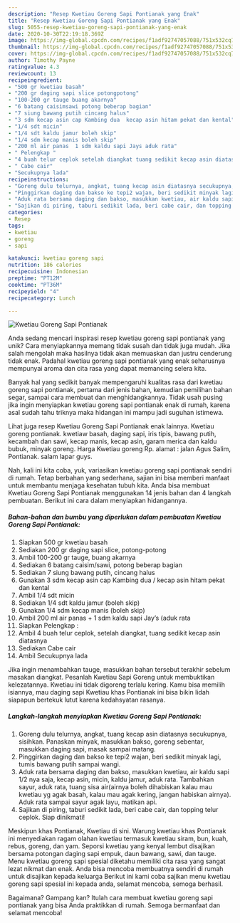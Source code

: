 ```yaml
---
description: "Resep Kwetiau Goreng Sapi Pontianak yang Enak"
title: "Resep Kwetiau Goreng Sapi Pontianak yang Enak"
slug: 5055-resep-kwetiau-goreng-sapi-pontianak-yang-enak
date: 2020-10-30T22:19:18.369Z
image: https://img-global.cpcdn.com/recipes/f1adf92747057088/751x532cq70/kwetiau-goreng-sapi-pontianak-foto-resep-utama.jpg
thumbnail: https://img-global.cpcdn.com/recipes/f1adf92747057088/751x532cq70/kwetiau-goreng-sapi-pontianak-foto-resep-utama.jpg
cover: https://img-global.cpcdn.com/recipes/f1adf92747057088/751x532cq70/kwetiau-goreng-sapi-pontianak-foto-resep-utama.jpg
author: Timothy Payne
ratingvalue: 4.3
reviewcount: 13
recipeingredient:
- "500 gr kwetiau basah"
- "200 gr daging sapi slice potongpotong"
- "100-200 gr tauge buang akarnya"
- "6 batang caisimsawi potong beberap bagian"
- "7 siung bawang putih cincang halus"
- "3 sdm kecap asin cap Kambing dua  kecap asin hitam pekat dan kental"
- "1/4 sdt micin"
- "1/4 sdt kaldu jamur boleh skip"
- "1/4 sdm kecap manis boleh skip"
- "200 ml air panas  1 sdm kaldu sapi Jays aduk rata"
- " Pelengkap "
- "4 buah telur ceplok setelah diangkat tuang sedikit kecap asin diatasnya"
- " Cabe cair"
- "Secukupnya lada"
recipeinstructions:
- "Goreng dulu telurnya, angkat, tuang kecap asin diatasnya secukupnya, sisihkan. Panaskan minyak, masukkan bakso, goreng sebentar, masukkan daging sapi, masak sampai matang."
- "Pinggirkan daging dan bakso ke tepi2 wajan, beri sedikit minyak lagi, tumis bawang putih sampai wangi."
- "Aduk rata bersama daging dan bakso, masukkan kwetiau, air kaldu sapi 1/2 nya saja, kecap asin, micin, kaldu jamur, aduk rata. Tambahkan sayur, aduk rata, tuang sisa air(airnya boleh dihabiskan kalau mau kwetiau yg agak basah, kalau mau agak kering, jangan habiskan airnya). Aduk rata sampai sayur agak layu, matikan api."
- "Sajikan di piring, taburi sedikit lada, beri cabe cair, dan topping telur ceplok. Siap dinikmati!"
categories:
- Resep
tags:
- kwetiau
- goreng
- sapi

katakunci: kwetiau goreng sapi 
nutrition: 186 calories
recipecuisine: Indonesian
preptime: "PT12M"
cooktime: "PT36M"
recipeyield: "4"
recipecategory: Lunch

---
```



![Kwetiau Goreng Sapi Pontianak](https://img-global.cpcdn.com/recipes/f1adf92747057088/751x532cq70/kwetiau-goreng-sapi-pontianak-foto-resep-utama.jpg)

Anda sedang mencari inspirasi resep kwetiau goreng sapi pontianak yang unik? Cara menyiapkannya memang tidak susah dan tidak juga mudah. Jika salah mengolah maka hasilnya tidak akan memuaskan dan justru cenderung tidak enak. Padahal kwetiau goreng sapi pontianak yang enak seharusnya mempunyai aroma dan cita rasa yang dapat memancing selera kita.

Banyak hal yang sedikit banyak mempengaruhi kualitas rasa dari kwetiau goreng sapi pontianak, pertama dari jenis bahan, kemudian pemilihan bahan segar, sampai cara membuat dan menghidangkannya. Tidak usah pusing jika ingin menyiapkan kwetiau goreng sapi pontianak enak di rumah, karena asal sudah tahu triknya maka hidangan ini mampu jadi suguhan istimewa.

Lihat juga resep Kwetiau Goreng Sapi Pontianak enak lainnya. Kwetiau goreng pontianak. kwetiaw basah, daging sapi, iris tipis, bawang putih, kecambah dan sawi, kecap manis, kecap asin, garam merica dan kaldu bubuk, minyak goreng. Harga Kwetiau goreng Rp. alamat : jalan Agus Salim, Pontianak. salam lapar guys.


Nah, kali ini kita coba, yuk, variasikan kwetiau goreng sapi pontianak sendiri di rumah. Tetap berbahan yang sederhana, sajian ini bisa memberi manfaat untuk membantu menjaga kesehatan tubuh kita. Anda bisa membuat Kwetiau Goreng Sapi Pontianak menggunakan 14 jenis bahan dan 4 langkah pembuatan. Berikut ini cara dalam menyiapkan hidangannya.

<!--inarticleads1-->

##### Bahan-bahan dan bumbu yang diperlukan dalam pembuatan Kwetiau Goreng Sapi Pontianak:

1. Siapkan 500 gr kwetiau basah
1. Sediakan 200 gr daging sapi slice, potong-potong
1. Ambil 100-200 gr tauge, buang akarnya
1. Sediakan 6 batang caisim/sawi, potong beberap bagian
1. Sediakan 7 siung bawang putih, cincang halus
1. Gunakan 3 sdm kecap asin cap Kambing dua / kecap asin hitam pekat dan kental
1. Ambil 1/4 sdt micin
1. Sediakan 1/4 sdt kaldu jamur (boleh skip)
1. Gunakan 1/4 sdm kecap manis (boleh skip)
1. Ambil 200 ml air panas + 1 sdm kaldu sapi Jay’s (aduk rata
1. Siapkan  Pelengkap :
1. Ambil 4 buah telur ceplok, setelah diangkat, tuang sedikit kecap asin diatasnya
1. Sediakan  Cabe cair
1. Ambil Secukupnya lada


Jika ingin menambahkan tauge, masukkan bahan tersebut terakhir sebelum masakan diangkat. Pesanlah Kwetiau Sapi Goreng untuk membuktikan kelezatannya. Kwetiau ini tidak digoreng terlalu kering. Kamu bisa memilih isiannya, mau daging sapi Kwetiau khas Pontianak ini bisa bikin lidah siapapun bertekuk lutut karena kedahsyatan rasanya. 

<!--inarticleads2-->

##### Langkah-langkah menyiapkan Kwetiau Goreng Sapi Pontianak:

1. Goreng dulu telurnya, angkat, tuang kecap asin diatasnya secukupnya, sisihkan. Panaskan minyak, masukkan bakso, goreng sebentar, masukkan daging sapi, masak sampai matang.
1. Pinggirkan daging dan bakso ke tepi2 wajan, beri sedikit minyak lagi, tumis bawang putih sampai wangi.
1. Aduk rata bersama daging dan bakso, masukkan kwetiau, air kaldu sapi 1/2 nya saja, kecap asin, micin, kaldu jamur, aduk rata. Tambahkan sayur, aduk rata, tuang sisa air(airnya boleh dihabiskan kalau mau kwetiau yg agak basah, kalau mau agak kering, jangan habiskan airnya). Aduk rata sampai sayur agak layu, matikan api.
1. Sajikan di piring, taburi sedikit lada, beri cabe cair, dan topping telur ceplok. Siap dinikmati!


Meskipun khas Pontianak, Kwetiau di sini. Warung kwetiau khas Pontianak ini menyediakan ragam olahan kwetiau termasuk kwetiau siram, bun, kuah, rebus, goreng, dan yam. Seporsi kwetiau yang kenyal lembut disajikan bersama potongan daging sapi empuk, daun bawang, sawi, dan tauge. Menu kwetiau goreng sapi spesial diketahu memiliki cita rasa yang sangat lezat nikmat dan enak. Anda bisa mencoba membuatnya sendiri di rumah untuk disajikan kepada keluarga Berikut ini kami coba sajikan menu kwetiau goreng sapi spesial ini kepada anda, selamat mencoba, semoga berhasil. 

Bagaimana? Gampang kan? Itulah cara membuat kwetiau goreng sapi pontianak yang bisa Anda praktikkan di rumah. Semoga bermanfaat dan selamat mencoba!
